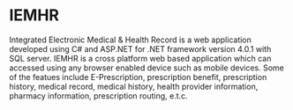 # IEMHR
Integrated Electronic Medical &amp; Health Record is a web application developed using C# and ASP.NET for .NET framework version 4.0.1 with SQL server. IEMHR is a cross platform web based application which can accessed using any browser enabled device such as mobile devices. Some of the featues include E-Prescription, prescription benefit, prescription history, medical record, medical history, health provider information, pharmacy information, prescription routing, e.t.c.
